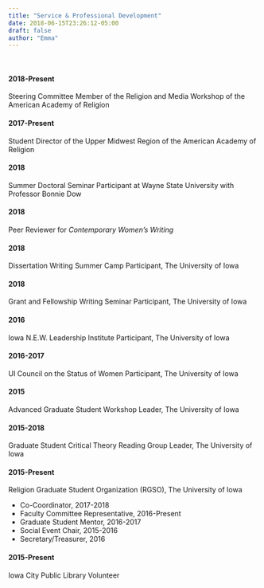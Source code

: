 ```yaml
---
title: "Service & Professional Development"
date: 2018-06-15T23:26:12-05:00
draft: false
author: "Emma"
---
```

<br>

#### 2018-Present		
Steering Committee Member of the Religion and Media Workshop of the American Academy of Religion

#### 2017-Present		
Student Director of the Upper Midwest Region of the American Academy of Religion

#### 2018			
Summer Doctoral Seminar Participant at Wayne State University with Professor Bonnie Dow

#### 2018			
Peer Reviewer for *Contemporary Women’s Writing*

#### 2018			
Dissertation Writing Summer Camp Participant, The University of Iowa

#### 2018			
Grant and Fellowship Writing Seminar Participant, The University of
Iowa

#### 2016			
Iowa N.E.W. Leadership Institute Participant, The University of Iowa

#### 2016-2017		
UI Council on the Status of Women Participant, The University of Iowa

#### 2015			
Advanced Graduate Student Workshop Leader, The University of Iowa

#### 2015-2018		
Graduate Student Critical Theory Reading Group Leader, The University of Iowa

#### 2015-Present		
Religion Graduate Student Organization (RGSO), The University of Iowa

* Co-Coordinator, 2017-2018
* Faculty Committee Representative, 2016-Present
* Graduate Student Mentor, 2016-2017
* Social Event Chair, 2015-2016
* Secretary/Treasurer, 2016

#### 2015-Present		
Iowa City Public Library Volunteer
